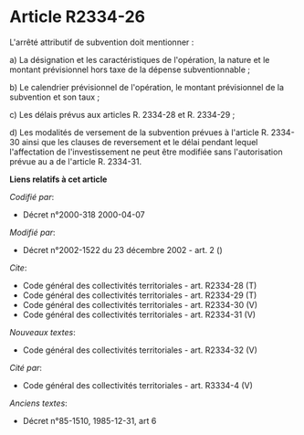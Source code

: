 # Article R2334-26

L'arrêté attributif de subvention doit mentionner :

a) La désignation et les caractéristiques de l'opération, la nature et le montant prévisionnel hors taxe de la dépense
subventionnable ;

b) Le calendrier prévisionnel de l'opération, le montant prévisionnel de la subvention et son taux ;

c) Les délais prévus aux articles R. 2334-28 et R. 2334-29 ;

d) Les modalités de versement de la subvention prévues à l'article R. 2334-30 ainsi que les clauses de reversement et le
délai pendant lequel l'affectation de l'investissement ne peut être modifiée sans l'autorisation prévue au a de l'article R.
2334-31.

**Liens relatifs à cet article**

_Codifié par_:

  - Décret n°2000-318 2000-04-07

_Modifié par_:

  - Décret n°2002-1522 du 23 décembre 2002 - art. 2 ()

_Cite_:

  - Code général des collectivités territoriales - art. R2334-28 (T)
  - Code général des collectivités territoriales - art. R2334-29 (T)
  - Code général des collectivités territoriales - art. R2334-30 (V)
  - Code général des collectivités territoriales - art. R2334-31 (V)

_Nouveaux textes_:

  - Code général des collectivités territoriales - art. R2334-32 (V)

_Cité par_:

  - Code général des collectivités territoriales - art. R3334-4 (V)

_Anciens textes_:

  - Décret n°85-1510, 1985-12-31, art 6

